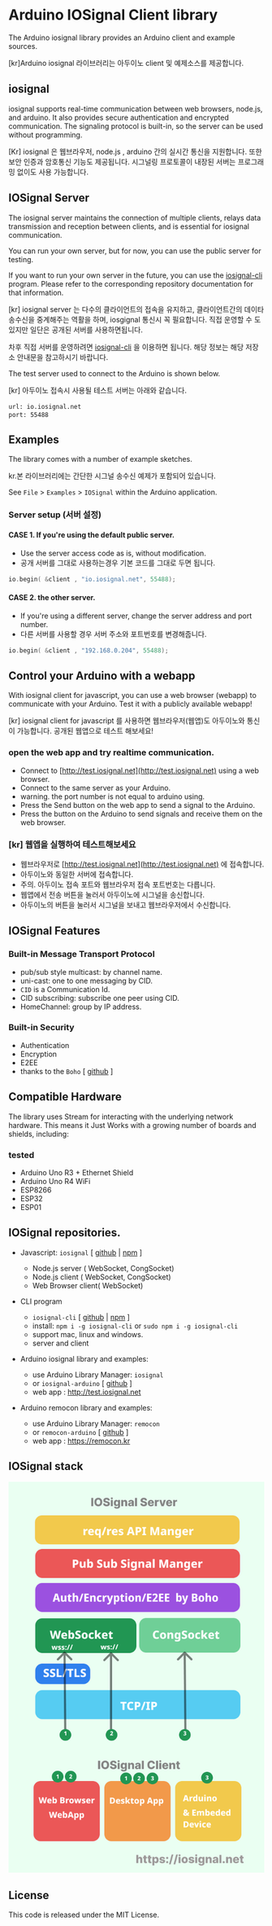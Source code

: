 # Arduino IOSignal Client library

The Arduino iosignal library provides an Arduino client and example sources.

[kr]Arduino iosignal 라이브러리는 아두이노 client 및  예제소스를 제공합니다.

## iosignal
iosignal supports real-time communication between web browsers, node.js, and arduino. It also provides secure authentication and encrypted communication. The signaling protocol is built-in, so the server can be used without programming.

[Kr] iosignal 은 웹브라우저, node.js , arduino 간의 실시간 통신을 지원합니다. 또한 보안 인증과 암호통신 기능도 제공됩니다. 시그널링 프로토콜이 내장된 서버는 프로그래밍 없이도 사용 가능합니다.




## IOSignal Server

The iosignal server maintains the connection of multiple clients, relays data transmission and reception between clients, and is essential for iosignal communication.

You can run your own server, but for now, you can use the public server for testing.

If you want to run your own server in the future, you can use the [iosignal-cli](https://github.com/remocons/iosignal-cli) program. Please refer to the corresponding repository documentation for that information.

[kr] iosignal server 는 다수의 클라이언트의 접속을 유지하고,  클라이언트간의 데이타 송수신을 중계해주는 역활을 하며, iosgignal 통신시 꼭 필요합니다.
직접 운영할 수 도 있지만 일단은 공개된 서버를 사용하면됩니다.

차후 직접 서버를 운영하려면  [iosignal-cli](https://github.com/remocons/iosignal-cli) 을 이용하면 됩니다. 해당 정보는 해당 저장소 안내문을 참고하시기 바랍니다.
 


The test server used to connect to the Arduino is shown below.

[kr] 아두이노 접속시 사용될 테스트 서버는 아래와 같습니다.

```
url: io.iosignal.net
port: 55488
```


## Examples


The library comes with a number of example sketches. 

kr.본 라이브러리에는 간단한 시그널 송수신 예제가 포함되어 있습니다.

See `File` > `Examples` > `IOSignal` within the Arduino application.

### Server setup (서버 설정)

#### CASE 1. If you're using the default public server.
- Use the server access code as is, without modification.
- 공개 서버를 그대로 사용하는경우 기본 코드를 그대로 두면 됩니다.

```c
io.begin( &client , "io.iosignal.net", 55488);
```

#### CASE 2. the other server.
- If you're using a different server, change the server address and port number.
- 다른 서버를 사용할 경우 서버 주소와 포트번호를 변경해줍니다.

```c
io.begin( &client , "192.168.0.204", 55488);
```


## Control your Arduino with a webapp

 With iosignal client for javascript, you can use a web browser (webapp) to communicate with your Arduino.  Test it with a publicly available webapp!

[kr] iosignal client for javascript 를 사용하면 웹브라우저(웹앱)도 아두이노와 통신이 가능합니다.
 공개된 웹앱으로 테스트 해보세요!

### open the web app and try realtime communication.
- Connect to [http://test.iosignal.net](http://test.iosignal.net) using a web browser.
- Connect to the same server as your Arduino.
- warning. the port number is not equal to arduino using.
- Press the Send button on the web app to send a signal to the Arduino.
- Press the button on the Arduino to send signals and receive them on the web browser.


### [kr] 웹앱을 실행하여 테스트해보세요

- 웹브라우저로 [http://test.iosignal.net](http://test.iosignal.net) 에 접속합니다.
- 아두이노와 동일한 서버에 접속합니다.
- 주의. 아두이노 접속 포트와  웹브라우저 접속 포트번호는 다릅니다.
- 웹앱에서 전송 버튼을 눌러서 아두이노에 시그널을 송신합니다.
- 아두이노의 버튼을 눌러서 시그널을 보내고 웹브라우저에서 수신합니다.


##  IOSignal Features

### Built-in Message Transport Protocol
- pub/sub style multicast: by channel name.
- uni-cast: one to one messaging by CID.
- `CID` is a Communication Id.
- CID subscribing: subscribe one peer using CID.
- HomeChannel: group by IP address.

### Built-in Security
- Authentication
- Encryption
- E2EE
- thanks to the `Boho` [ [github](https://github.com/remocons/boho-arduino) ]


## Compatible Hardware

The library uses Stream for interacting with the
underlying network hardware. This means it Just Works with a growing number of
boards and shields, including:

### tested
 - Arduino Uno R3 + Ethernet Shield
 - Arduino Uno R4 WiFi
 - ESP8266
 - ESP32
 - ESP01


## IOSignal repositories.

- Javascript: `iosignal` [ [github](https://github.com/remocons/iosignal) | [npm](https://www.npmjs.com/package/iosignal) ]
    - Node.js server ( WebSocket, CongSocket)
    - Node.js client ( WebSocket, CongSocket)
    - Web Browser client( WebSocket)

- CLI program
    - `iosignal-cli` [ [github](https://github.com/remocons/iosignal-cli) | [npm](https://www.npmjs.com/package/iosignal-cli) ]
    - install: `npm i -g iosignal-cli` or `sudo npm i -g iosignal-cli`
    - support mac, linux and windows.
    - server and client

- Arduino iosignal library and examples:
    - use Arduino Library Manager: `iosignal`
    - or `iosignal-arduino` [ [github](https://github.com/remocons/iosignal-arduino) ]
    - web app : http://test.iosignal.net

- Arduino remocon library and examples:
    - use Arduino Library Manager: `remocon`
    - or `remocon-arduino` [ [github](https://github.com/remocons/remocon-arduino) ]
    - web app : https://remocon.kr

## IOSignal stack

![IOSignal](./img/iosignal_stack.png)

## License

This code is released under the MIT License.